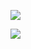 ![](https://www.nta.go.jp/tmp/27747fec-2ff9-487a-bb64-1a9f50eee778/images/a8c13aac306abccc39fb98a465d37e0df4a40b580ab213af0a7ccee0c8ebd0d5.jpg)

![](https://www.nta.go.jp/tmp/27747fec-2ff9-487a-bb64-1a9f50eee778/images/dc2efd5c2128a47df813cc107dc95be0a7a5ccec58e3831e850519c35c842a9a.jpg)